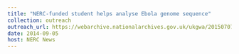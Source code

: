 ```yaml
---
title: "NERC-funded student helps analyse Ebola genome sequence"
collection: outreach
outreach_url: https://webarchive.nationalarchives.gov.uk/ukgwa/20150707144307/http://www.nerc.ac.uk/press/releases/2014/23-ebola/
date: 2014-09-05
host: NERC News
---
```

